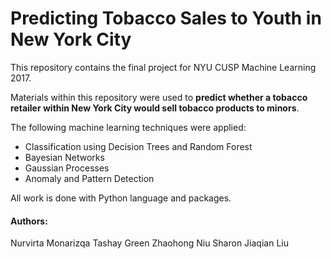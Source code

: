 # Predicting Tobacco Sales to Youth in New York City
This repository contains the final project for NYU CUSP Machine Learning 2017.

Materials within this repository were used to __predict whether a tobacco retailer within New York City would sell tobacco products to minors__. 

The following machine learning techniques were applied: 

- Classification using Decision Trees and Random Forest
- Bayesian Networks
- Gaussian Processes 
- Anomaly and Pattern Detection

All work is done with Python language and packages. 


#### Authors: 
Nurvirta Monarizqa
Tashay Green 
Zhaohong Niu
Sharon Jiaqian Liu
